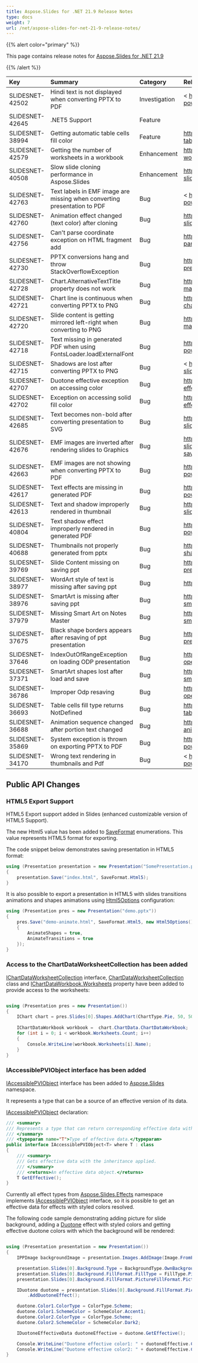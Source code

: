 ```yaml
---
title: Aspose.Slides for .NET 21.9 Release Notes
type: docs
weight: 7
url: /net/aspose-slides-for-net-21-9-release-notes/
---
```


{{% alert color="primary" %}} 

This page contains release notes for [Aspose.Slides for .NET 21.9](https://www.nuget.org/packages/Aspose.Slides.NET/)

{{% /alert %}} 

|**Key**|**Summary**|**Category**|**Related Documentation**|
| :- | :- | :- | :- |
|SLIDESNET-42502|Hindi text is not displayed when converting PPTX to PDF|Investigation|< https://docs.aspose.com/slides/net/convert-powerpoint-ppt-and-pptx-to-pdf>
|SLIDESNET-42645|.NET5 Support|Feature|
|SLIDESNET-38994|Getting automatic table cells fill color|Feature|<https://docs.aspose.com/slides/net/manage-table/>
|SLIDESNET-42579|Getting the number of worksheets in a workbook|Enhancement|<https://docs.aspose.com/slides/net/chart-workbook/>
|SLIDESNET-40508|Slow slide cloning performance in Aspose.Slides|Enhancement|<https://docs.aspose.com/slides/net/clone-slides/>
|SLIDESNET-42763|Text labels in EMF image are missing when converting presentation to PDF|Bug|< https://docs.aspose.com/slides/net/convert-powerpoint-ppt-and-pptx-to-pdf>
|SLIDESNET-42760|Animation effect changed (text color) after cloning|Bug|<https://docs.aspose.com/slides/net/clone-slides/>
|SLIDESNET-42756|Can't parse coordinate exception on HTML fragment add|Bug|<https://docs.aspose.com/slides/net/manage-paragraph/#import-html-text-in-paragraphs>
|SLIDESNET-42730|PPTX conversions hang and throw StackOverflowException|Bug|<https://docs.aspose.com/slides/net/convert-presentation/>
|SLIDESNET-42728|Chart.AlternativeTextTitle property does not work|Bug|<https://docs.aspose.com/slides/net/shape-manipulations/#set-alternative-text-for-shape>
|SLIDESNET-42721|Chart line is continuous when converting PPTX to PNG|Bug|<https://docs.aspose.com/slides/net/export-chart/>
|SLIDESNET-42720|Slide content is getting mirrored left-right when converting to PNG|Bug|<https://docs.aspose.com/slides/net/powerpoint-math-equations/>
|SLIDESNET-42718|Text missing in generated PDF when using FontsLoader.loadExternalFont|Bug|<https://docs.aspose.com/slides/net/convert-powerpoint-ppt-and-pptx-to-pdf/>
|SLIDESNET-42715|Shadows are lost after converting PPTX to PNG|Bug|< https://docs.aspose.com/slides/net/convert-slide/#convert-slide-to-bitmap>
|SLIDESNET-42707|Duotone effective exception on accessing color|Bug|<https://docs.aspose.com/slides/net/shape-effective-properties/>
|SLIDESNET-42702|Exception on accessing solid fill color|Bug|<https://docs.aspose.com/slides/net/shape-effective-properties/>
|SLIDESNET-42685|Text becomes non-bold after converting presentation to SVG|Bug|<https://docs.aspose.com/slides/net/render-a-slide-as-an-svg-image/>
|SLIDESNET-42676|EMF images are inverted after rendering slides to Graphics|Bug|<https://docs.aspose.com/slides/net/convert-slide/#converting-slides-to-bitmap-and-saving-the-images-in-png>
|SLIDESNET-42663|EMF images are not showing when converting PPTX to PDF|Bug|<https://docs.aspose.com/slides/net/convert-powerpoint-ppt-and-pptx-to-pdf/>
|SLIDESNET-42617|Text effects are missing in generated PDF|Bug|<https://docs.aspose.com/slides/net/convert-powerpoint-ppt-and-pptx-to-pdf>
|SLIDESNET-42613|Text and shadow improperly rendered in thumbnail|Bug|<https://docs.aspose.com/slides/net/convert-slide/#convert-slide-to-bitmap>
|SLIDESNET-40804|Text shadow effect improperly rendered in generated PDF|Bug|<https://docs.aspose.com/slides/net/convert-powerpoint-ppt-and-pptx-to-pdf/>
|SLIDESNET-40688|Thumbnails not properly generated from pptx|Bug|<https://docs.aspose.com/slides/net/create-shape-thumbnails/>
|SLIDESNET-39769|Slide Content missing on saving ppt|Bug|<https://docs.aspose.com/slides/net/save-presentation/>
|SLIDESNET-38977|WordArt style of text is missing after saving ppt|Bug|<https://docs.aspose.com/slides/net/wordart/>
|SLIDESNET-38976|SmartArt is missing after saving ppt|Bug|<https://docs.aspose.com/slides/net/manage-smartart/>
|SLIDESNET-37979|Missing Smart Art on Notes Master|Bug|<https://docs.aspose.com/slides/net/manage-smartart/>
|SLIDESNET-37675|Black shape borders appears after resaving of ppt presentation|Bug|<https://docs.aspose.com/slides/net/save-presentation/>
|SLIDESNET-37646|IndexOutOfRangeException on loading ODP presentation|Bug|<https://docs.aspose.com/slides/net/convert-openoffice-odp/>
|SLIDESNET-37371|SmartArt shapes lost after load and save|Bug|<https://docs.aspose.com/slides/net/manage-smartart/>
|SLIDESNET-36786|Improper Odp resaving|Bug|<https://docs.aspose.com/slides/net/convert-openoffice-odp/>
|SLIDESNET-36693|Table cells fill type returns NotDefined|Bug|<https://docs.aspose.com/slides/net/manage-table/>
|SLIDESNET-36688|Animation sequence changed after portion text changed|Bug|<https://docs.aspose.com/slides/net/powerpoint-animation/>
|SLIDESNET-35869|System exception is thrown on exporting PPTX to PDF|Bug|<https://docs.aspose.com/slides/net/convert-powerpoint-ppt-and-pptx-to-pdf/>
|SLIDESNET-34170|Wrong text rendering in thumbnails and Pdf|Bug|< https://docs.aspose.com/slides/net/convert-powerpoint-ppt-and-pptx-to-pdf>

## Public API Changes ##

### HTML5 Export Support ###

HTML5 Export support added in Slides (enhanced customizable version of HTML5 Support). 

The new Html5 value has been added to [SaveFormat](https://apireference.aspose.com/slides/net/aspose.slides.export/saveformat) enumerations. This value represents HTML5 format for exporting.

The code snippet below demonstrates saving presentation in HTML5 format:

``` csharp
using (Presentation presentation = new Presentation("SomePresentation.pptx"))
{
    presentation.Save("index.html", SaveFormat.Html5);
}
```

It is also possible to export a presentation in HTML5 with slides transitions animations and shapes animations using [Html5Options](https://apireference.aspose.com/slides/net/aspose.slides.export/html5options) configuration:

``` csharp
using (Presentation pres = new Presentation("demo.pptx"))
{
    pres.Save("demo-animate.html", SaveFormat.Html5, new Html5Options()
    {
        AnimateShapes = true,
        AnimateTransitions = true
    });
}
```

### Access to the ChartDataWorksheetCollection has been added ###

[IChartDataWorksheetCollection](https://apireference.aspose.com/slides/net/aspose.slides.charts/ichartdataworksheetcollection) interface, [ChartDataWorksheetCollection](https://apireference.aspose.com/slides/net/aspose.slides.charts/chartdataworksheetcollection) class and [IChartDataWorkbook.Worksheets](https://apireference.aspose.com/slides/net/aspose.slides.charts/chartdataworkbook/properties/worksheets) property have been added to provide access to the worksheets:

``` csharp

using (Presentation pres = new Presentation())
{
    IChart chart = pres.Slides[0].Shapes.AddChart(ChartType.Pie, 50, 50, 400, 500);
    
    IChartDataWorkbook workbook =  chart.ChartData.ChartDataWorkbook;
    for (int i = 0; i < workbook.Worksheets.Count; i++)
    {
        Console.WriteLine(workbook.Worksheets[i].Name);
    }
}

```

### IAccessiblePVIObject interface has been added ###

[IAccessiblePVIObject](https://apireference.aspose.com/slides/net/aspose.slides.iaccessiblepviobject/1) interface has been added to [Aspose.Slides](https://apireference.aspose.com/slides/net/aspose.slides) namespace.

It represents a type that can be a source of an effective version of its data.

[IAccessiblePVIObject](https://apireference.aspose.com/slides/net/aspose.slides.iaccessiblepviobject/1) declaration:

``` csharp
/// <summary>
/// Represents a type that can return corresponding effective data with the inheritance applied.
/// </summary>
/// <typeparam name="T">Type of effective data.</typeparam>
public interface IAccessiblePVIObject<T> where T : class
{
    /// <summary>
    /// Gets effective data with the inheritance applied.
    /// </summary>
    /// <returns>An effective data object.</returns>
    T GetEffective();
}
```

Currently all effect types from [Aspose.Slides.Effects](https://apireference.aspose.com/slides/net/aspose.slides.effects) namespace implements [IAccessiblePVIObject](https://apireference.aspose.com/slides/net/aspose.slides.iaccessiblepviobject/1) interface, so it is possible to get an effective data for effects with styled colors resolved.

The following code sample demonstrating adding picture for slide background, adding a [Duotone](https://apireference.aspose.com/slides/net/aspose.slides.effects/duotone) effect with styled colors and getting effective duotone colors with which the background will be rendered:

``` csharp

using (Presentation presentation = new Presentation())
{
    IPPImage backgroundImage = presentation.Images.AddImage(Image.FromFile("someimage.png"));

    presentation.Slides[0].Background.Type = BackgroundType.OwnBackground;
    presentation.Slides[0].Background.FillFormat.FillType = FillType.Picture;
    presentation.Slides[0].Background.FillFormat.PictureFillFormat.Picture.Image = backgroundImage;

    IDuotone duotone = presentation.Slides[0].Background.FillFormat.PictureFillFormat.Picture.ImageTransform
        .AddDuotoneEffect();

    duotone.Color1.ColorType = ColorType.Scheme;
    duotone.Color1.SchemeColor = SchemeColor.Accent1;
    duotone.Color2.ColorType = ColorType.Scheme;
    duotone.Color2.SchemeColor = SchemeColor.Dark2;

    IDuotoneEffectiveData duotoneEffective = duotone.GetEffective();

    Console.WriteLine("Duotone effective color1: " + duotoneEffective.Color1);
    Console.WriteLine("Duotone effective color2: " + duotoneEffective.Color2);
}

```
